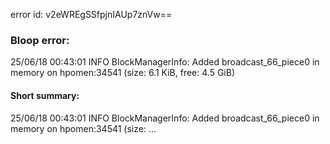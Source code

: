 error id: v2eWREgSSfpjnIAUp7znVw==
### Bloop error:

25/06/18 00:43:01 INFO BlockManagerInfo: Added broadcast_66_piece0 in memory on hpomen:34541 (size: 6.1 KiB, free: 4.5 GiB)
#### Short summary: 

25/06/18 00:43:01 INFO BlockManagerInfo: Added broadcast_66_piece0 in memory on hpomen:34541 (size: ...